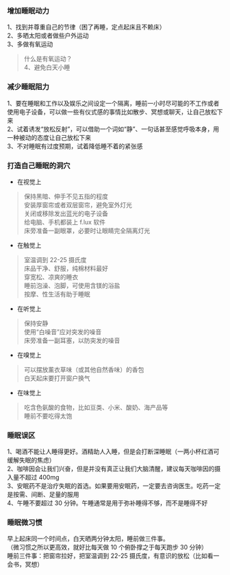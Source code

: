 
### 增加睡眠动力
1、找到并尊重自己的节律（困了再睡，定点起床且不赖床）  
2、多晒太阳或者做些户外运动  
3、多做有氧运动  
> 什么是有氧运动？  
4、避免白天小睡  

### 减少睡眠阻力
1、要在睡眠和工作以及娱乐之间设定一个隔离，睡前一小时尽可能的不工作或者使用电子设备，可以做一些有仪式感的事情比如散步、冥想或聊天，让自己放松下来  
2、试着诱发“放松反射”，可以借助一个词如“静”、一句话甚至感觉呼吸本身，用一种被动的态度让自己放松下来  
3、不对睡眠有过度预期，试着降低睡不着的紧张感  

### 打造自己睡眠的洞穴
- 在视觉上
> 保持黑暗、伸手不见五指的程度  
> 安装厚窗帘或者双层窗帘，避免室外灯光  
> 关闭或移除发出蓝光的电子设备  
> 给电脑、手机都装上 f.lux 软件  
> 床旁准备一副眼罩，必要时让眼睛完全隔离灯光  

- 在触觉上
> 室温调到 22-25 摄氏度  
> 床品干净、舒服，纯棉材料最好  
> 穿宽松、凉爽的睡衣  
> 睡前泡澡、泡脚，可使用含镁的浴盐  
> 按摩、性生活有助于睡眠  

- 在听觉上
> 保持安静  
> 使用“白噪音”应对突发的噪音  
> 床旁准备一副耳塞，以防突发的噪音  

- 在嗅觉上
> 可以摆放薰衣草味（或其他自然香味）的香包  
> 白天起床要打开窗户换气  

- 在味觉上
> 吃含色氨酸的食物，比如豆类、小米、酸奶、海产品等  
> 睡前不要吃得太饱  

### 睡眠误区
1、喝酒不能让人睡得更好。酒精助人入睡，但是会打断深睡眠（一两小杯红酒可缓解失眠的焦虑）  
2、咖啡因会让我们兴奋，但是并没有真正让我们大脑清醒，建议每天咖啡因的摄入量不超过 400mg  
3、安眠药不是治疗失眠的首选。如果要用安眠药，一定要去咨询医生。吃药一定是按需、间断、足量的服用  
4、午睡不要超过 30 分钟。午睡通常是用于弥补睡得不够，而不是睡得不好  

### 睡眠微习惯
早上起床同一个时间点，白天晒两分钟太阳，睡前做三件事。  
（微习惯之所以更高效，就好比每天做 10 个俯卧撑之于每天跑步 30 分钟）  
睡前三件事：把窗帘拉好，把室温调到 22-25 摄氏度，有意识的放松（比如看一会书，冥想）  
